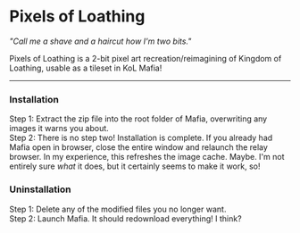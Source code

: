 # Pixels of Loathing
*"Call me a shave and a haircut how I'm two bits."*

Pixels of Loathing is a 2-bit pixel art recreation/reimagining of Kingdom of Loathing, usable as a tileset in KoL Mafia!

---

### Installation
Step 1: Extract the zip file into the root folder of Mafia, overwriting any images it warns you about.  
Step 2: There is no step two! Installation is complete. If you already had Mafia open in browser, close the entire window and relaunch the relay browser. In my experience, this refreshes the image cache. Maybe. I'm not entirely sure *what* it does, but it certainly seems to make it work, so!  

### Uninstallation
Step 1: Delete any of the modified files you no longer want.  
Step 2: Launch Mafia. It should redownload everything! I think?
